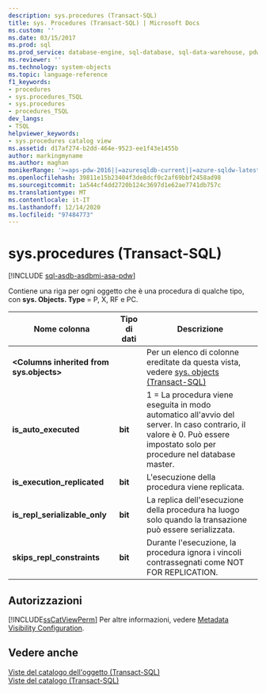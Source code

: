 ```yaml
---
description: sys.procedures (Transact-SQL)
title: sys. Procedures (Transact-SQL) | Microsoft Docs
ms.custom: ''
ms.date: 03/15/2017
ms.prod: sql
ms.prod_service: database-engine, sql-database, sql-data-warehouse, pdw
ms.reviewer: ''
ms.technology: system-objects
ms.topic: language-reference
f1_keywords:
- procedures
- sys.procedures_TSQL
- sys.procedures
- procedures_TSQL
dev_langs:
- TSQL
helpviewer_keywords:
- sys.procedures catalog view
ms.assetid: d17af274-b2dd-464e-9523-ee1f43e1455b
author: markingmyname
ms.author: maghan
monikerRange: '>=aps-pdw-2016||=azuresqldb-current||=azure-sqldw-latest||>=sql-server-2016||>=sql-server-linux-2017||=azuresqldb-mi-current'
ms.openlocfilehash: 39811e15b23404f3de8dcf0c2af69bbf2458ad98
ms.sourcegitcommit: 1a544cf4dd2720b124c3697d1e62ae7741db757c
ms.translationtype: MT
ms.contentlocale: it-IT
ms.lasthandoff: 12/14/2020
ms.locfileid: "97484773"
---
```

# <a name="sysprocedures-transact-sql"></a>sys.procedures (Transact-SQL)
[!INCLUDE [sql-asdb-asdbmi-asa-pdw](../../includes/applies-to-version/sql-asdb-asdbmi-asa-pdw.md)]

  Contiene una riga per ogni oggetto che è una procedura di qualche tipo, con **sys. Objects. Type** = P, X, RF e PC.  
  
|Nome colonna|Tipo di dati|Descrizione|  
|-----------------|---------------|-----------------|  
|**\<Columns inherited from sys.objects>**||Per un elenco di colonne ereditate da questa vista, vedere [sys. objects &#40;Transact-SQL&#41;](../../relational-databases/system-catalog-views/sys-objects-transact-sql.md)|  
|**is_auto_executed**|**bit**|1 = La procedura viene eseguita in modo automatico all'avvio del server. In caso contrario, il valore è 0. Può essere impostato solo per procedure nel database master.|  
|**is_execution_replicated**|**bit**|L'esecuzione della procedura viene replicata.|  
|**is_repl_serializable_only**|**bit**|La replica dell'esecuzione della procedura ha luogo solo quando la transazione può essere serializzata.|  
|**skips_repl_constraints**|**bit**|Durante l'esecuzione, la procedura ignora i vincoli contrassegnati come NOT FOR REPLICATION.|  
  
## <a name="permissions"></a>Autorizzazioni  
 [!INCLUDE[ssCatViewPerm](../../includes/sscatviewperm-md.md)] Per altre informazioni, vedere [Metadata Visibility Configuration](../../relational-databases/security/metadata-visibility-configuration.md).  
  
## <a name="see-also"></a>Vedere anche  
 [Viste del catalogo dell'oggetto &#40;Transact-SQL&#41;](../../relational-databases/system-catalog-views/object-catalog-views-transact-sql.md)   
 [Viste del catalogo &#40;Transact-SQL&#41;](../../relational-databases/system-catalog-views/catalog-views-transact-sql.md)  
  
  
